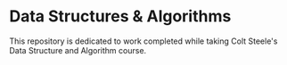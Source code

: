 # Data Structures & Algorithms

This repository is dedicated to work completed while taking Colt Steele's Data Structure and Algorithm course.
